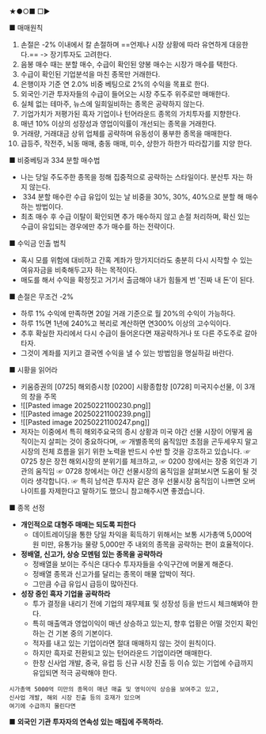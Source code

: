 ★●○■ □▶

■ 매매원칙
1. 손절은 -2% 이내에서 칼 손절하며 ==언제나 시장 상황에 따라 유연하게 대응한다.== 
     -> 장기투자도 고려한다.
2. 음봉 매수 때는 분할 매수, 수급이 확인된 양봉 매수는 시장가 매수를 택한다.  
3. 수급이 확인된 기업분석을 마친 종목만 거래한다.  
4. 은행이자 기준 연 2.0% 비중 베팅으로 2%의 수익을 목표로 한다.  
5. 외국인·기관 투자자들의 수급이 들어오는 시장 주도주 위주로만 매매한다.
6. 실체 없는 테마주, 뉴스에 일희일비하는 종목은 공략하지 않는다.  
7. 기업가치가 저평가된 흑자 기업이나 턴어라운드 종목의 가치투자를 지향한다.
8. 매년 10% 이상의 성장성과 영업이익률이 개선되는 종목을 거래한다.  
9. 거래량, 거래대금 상위 업체를 공략하며 유동성이 풍부한 종목을 매매한다.  
10. 급등주, 작전주, 뇌동 매매, 충동 매매, 미수, 상한가 하한가 따라잡기를 지양 한다.

■ 비중베팅과 334 분할 매수법
+ 나는 당일 주도주한 종목을 정해 집중적으로 공략하는 스타일이다. 분산투 자는 하지 않는다.
+  334 분할 매수란 수급 유입이 있는 날 비중을 30%, 30%, 40%으로 분할 해 매수하는 방법이다.
+ 최초 매수 후 수급 이탈이 확인되면 추가 매수하지 않고 손절 처리하며, 확신 있는 수급이 유입되는 경우에만 추가 매수를 하는 전략이다.

■  수익금 인출 법칙
+ 혹시 모를 위험에 대비하고 간혹 계좌가 망가지더라도 충분히 다시 시작할 수 있는 여유자금을 비축해두고자 하는 목적이다.
+ 매도를 해서 수익을 확정짓고 거기서 출금해야 내가 힘들게 번 '진짜 내 돈'이 된다.

■  손절은 무조건 -2%
+ 하루 1% 수익에 만족하면 20일 거래 기준으로 월 20%의 수익이 가능하다.
+ 하루 1%면 1년에 240%고 복리로 계산하면 연300% 이상의 고수익이다.
+ 추후 확실한 자리에서 다시 수급이 들어온다면 재공략하거나 또 다른 주도주로 갈아타자.
+ 그것이 계좌를 지키고 결국엔 수익을 낼 수 있는 방법임을 명실하길 바란다.

■ 시황을 읽어라
+ 키움증권의 [0725] 해외증시창 [0200] 시황종합창 [0728] 미국지수선물, 이 3개의 창을 주목
+ ![[Pasted image 20250221100230.png]]
+ ![[Pasted image 20250221100239.png]]
+ ![[Pasted image 20250221100247.png]]
+ 저자는 이중에서 특히 해외주요국의 증시 상황과 미국 야간 선물 시장이 어떻게 움직이는지 살피는 것이 중요하다며,
   ☞ 개별종목의 움직임만 초점을 곤두세우지 말고 시장의 전체 흐름을 읽기 위한 노력을 반드시 수반          할 것을 강조하고 있습니다.
  ☞ 0725 창은 장전 해외시장의 분위기를 체크하고,
  ☞ 0200 창에서는 장중 외인과 기관의 움직임
  ☞ 0728 창에서는 야간 선물시장의 움직임을 살펴보시면 도움이 될 것이라 생각합니다.
  ☞ 특히 남석관 투자자 같은 경우 선물시장 움직임이 나쁘면 오버나이트를 자제한다고 말하기도 했으니 참고해주시면 좋겠습니다.

■  종목 선정
+ **개인적으로 대형주 매매는 되도록 피한다**
  + 데이트레이딩을 통한 당일 차익을 획득하기 위해서는 보통 시가총액 5,000억 원 미만, 유통가능 물량 5,000만 주 내외의 종목을 공략하는 편이 효율적이다.
+ **정배열, 신고가, 상승 모멘텀 있는 종목을 공략하라**
  - 정배열을 보이는 주식은 대다수 투자자들을 수익구간에 머물게 해준다.
  - 정배열 종목과 신고가를 달리는 종목이 매물 압박이 적다.
  - 그만큼 수급 유입시 급등이 많아진다.
+ **성장 중인 흑자 기업을 공락하라**
  -  투가 결정을 내리기 전에 기업의 재무제표 및 성장성 등을 반드시 체크해봐야 한다.
  - 특히 매출액과 영업이익이 매년 상승하고 있는지, 향후 업황은 어떨 것인지 확인하는 건 기본 중의 기본이다.
  - 적자를 내고 있는 기업이라면 절대 매매하지 않는 것이 원칙이다.
  - 하지만 흑자로 전환되고 있는 턴어라운드 기업이라면 매매한다.
  - 한창 신사업 개발, 중국, 유럽 등 신규 시장 진출 등 이슈 있는 기업에 수급까지 유입되면 적극 공락해야 한다.

```
시가총액 5000억 미만의 종목이 매년 매출 및 영익이익 상승을 보여주고 있고,
신사업 개발, 해외 시장 진출 등의 호재가 있으며
여기에 수급까지 몰린다면
```
 ■ **외국인 기관 투자자의 연속성 있는 매집에 주목하라.**




